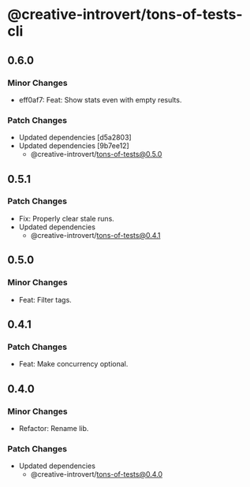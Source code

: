 # @creative-introvert/tons-of-tests-cli

## 0.6.0

### Minor Changes

- eff0af7: Feat: Show stats even with empty results.

### Patch Changes

- Updated dependencies [d5a2803]
- Updated dependencies [9b7ee12]
  - @creative-introvert/tons-of-tests@0.5.0

## 0.5.1

### Patch Changes

- Fix: Properly clear stale runs.
- Updated dependencies
  - @creative-introvert/tons-of-tests@0.4.1

## 0.5.0

### Minor Changes

- Feat: Filter tags.

## 0.4.1

### Patch Changes

- Feat: Make concurrency optional.

## 0.4.0

### Minor Changes

- Refactor: Rename lib.

### Patch Changes

- Updated dependencies
  - @creative-introvert/tons-of-tests@0.4.0
